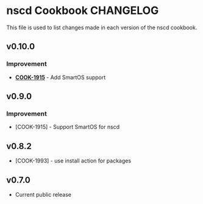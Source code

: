 nscd Cookbook CHANGELOG
=======================
This file is used to list changes made in each version of the nscd cookbook.

v0.10.0
-------
### Improvement
- **[COOK-1915](https://tickets.opscode.com/browse/COOK-1915)** - Add SmartOS support

v0.9.0
------
### Improvement
- [COOK-1915] - Support SmartOS for nscd

v0.8.2
------
- [COOK-1993] - use install action for packages

v0.7.0
------
- Current public release
